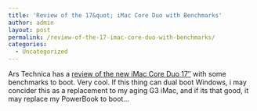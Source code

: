 ```yaml
---
title: 'Review of the 17&quot; iMac Core Duo with Benchmarks'
author: admin
layout: post
permalink: /review-of-the-17-imac-core-duo-with-benchmarks/
categories:
  - Uncategorized
---
```

Ars Technica has a [review of the new iMac Core Duo 17&#8243;][1] with some benchmarks to boot. Very cool. If this thing can dual boot Windows, i may concider this as a replacement to my aging G3 iMac, and if its that good, it may replace my PowerBook to boot&#8230;

 [1]: http://arstechnica.com/reviews/hardware/imac-coreduo.ars